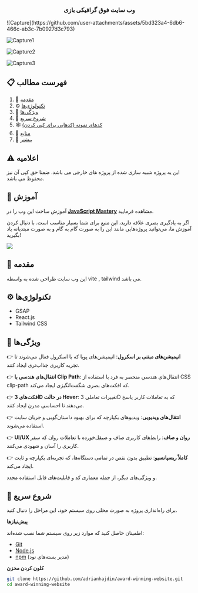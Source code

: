 <div align="center">
  <h3 align="center">وب سایت فوق گرافیکی بازی</h3>
</div>
![Capture](https://github.com/user-attachments/assets/5bd323a4-6db6-466c-ab3c-7b0927d3c793)

![Capture1](https://github.com/user-attachments/assets/593d88ce-55a6-4783-937b-8c45e07b747f)

![Capture2](https://github.com/user-attachments/assets/3c92de81-73d2-49ab-86b7-81a0ff605346)

![Capture3](https://github.com/user-attachments/assets/d4395f91-c2fc-4a34-9c62-23048e3dbe90)



## 📋 <a name="table">فهرست مطالب</a>

1. 🤖 [مقدمه](#introduction)
2. ⚙️ [تکنولوژی‌ها](#tech-stack)
3. 🔋 [ویژگی‌ها](#features)
4. 🤸 [شروع سریع](#quick-start)
5. 🕸️ [کدهای نمونه (کدهایی برای کپی کردن)](#snippets)
6. 🔗 [منابع](#links)
7. 🚀 [بیشتر](#more)

## ⚠️ اعلامیه

این یه پروژه شبیه سازی شده از پروژه های خارجی می  باشد. ضمنا  حق کپی آن نیز محفوظ می باشد.

## 🚨 آموزش

آموزش ساخت این وب را در <a href="https://www.youtube.com/@javascriptmastery/videos" target="_blank"><b>JavaScript Mastery</b></a>  مشاهده فرمایید.

اگر به یادگیری بصری علاقه دارید، این منبع برای شما بسیار مناسب است. با دنبال کردن آموزش ما، می‌توانید پروژه‌هایی مانند این را به صورت گام به گام و به صورت مبتدیانه یاد بگیرید!

<a href="https://youtu.be/zA9r5zTllx4" target="_blank"><img src="https://github.com/sujatagunale/EasyRead/assets/151519281/1736fca5-a031-4854-8c09-bc110e3bc16d" /></a>

## <a name="introduction">🤖 مقدمه</a>

این وب سایت طراحی شده به واسطه vite , tailwind  می باشد. 


## <a name="tech-stack">⚙️ تکنولوژی‌ها</a>

- GSAP
- React.js
- Tailwind CSS

## <a name="features">🔋 ویژگی‌ها</a>

👉 **انیمیشن‌های مبتنی بر اسکرول**: انیمیشن‌های پویا که با اسکرول فعال می‌شوند تا تجربه کاربری جذاب‌تری ایجاد کنند.

👉 **انتقال‌های هندسی با Clip Path**: انتقال‌های هندسی منحصر به فرد با استفاده از CSS clip-path که افکت‌های بصری شگفت‌انگیزی ایجاد می‌کند.

👉 **افکت‌های 3D در حالت Hover**: تغییرات تعاملی 3D که به تعاملات کاربر پاسخ می‌دهند تا احساسی مدرن ایجاد کنند.

👉 **انتقال‌های ویدیویی**: ویدیوهای یکپارچه که برای بهبود داستان‌گویی و جریان سایت استفاده می‌شوند.

👉 **UI/UX روان و صاف**: رابط‌های کاربری صاف و صیقل‌خورده با تعاملات روان که سفر کاربری را آسان و شهودی می‌کنند.

👉 **کاملاً ریسپانسیو**: تطبیق بدون نقص در تمامی دستگاه‌ها، که تجربه‌ای یکپارچه و ثابت ایجاد می‌کند.

و ویژگی‌های دیگر، از جمله معماری کد و قابلیت‌های قابل استفاده مجدد.

## <a name="quick-start">🤸 شروع سریع</a>

برای راه‌اندازی پروژه به صورت محلی روی سیستم خود، این مراحل را دنبال کنید.

**پیش‌نیازها**

اطمینان حاصل کنید که موارد زیر روی سیستم شما نصب شده‌اند:

- [Git](https://git-scm.com/)
- [Node.js](https://nodejs.org/en)
- [npm](https://www.npmjs.com/) (مدیر بسته‌های نود)

**کلون کردن مخزن**

```bash
git clone https://github.com/adrianhajdin/award-winning-website.git
cd award-winning-website
